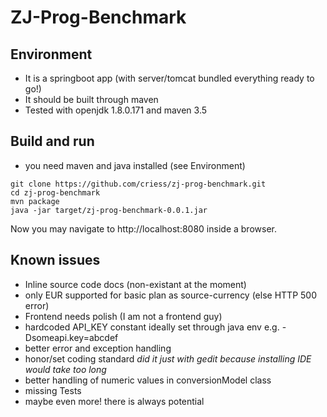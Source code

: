 # ZJ-Prog-Benchmark

## Environment

* It is a springboot app (with server/tomcat bundled everything ready to go!)
* It should be built through maven
* Tested with openjdk 1.8.0.171 and maven 3.5

## Build and run

* you need maven and java installed (see Environment)
```
git clone https://github.com/criess/zj-prog-benchmark.git
cd zj-prog-benchmark
mvn package
java -jar target/zj-prog-benchmark-0.0.1.jar
```

Now you may navigate to http://localhost:8080 inside a browser.

## Known issues

* Inline source code docs (non-existant at the moment)
* only EUR supported for basic plan as source-currency (else HTTP 500 error)
* Frontend needs polish (I am not a frontend guy)
* hardcoded API_KEY constant ideally set through java env e.g. -Dsomeapi.key=abcdef
* better error and exception handling
* honor/set coding standard *did it just with gedit because installing IDE would take too long*
* better handling of numeric values in conversionModel class
* missing Tests
* maybe even more! there is always potential
